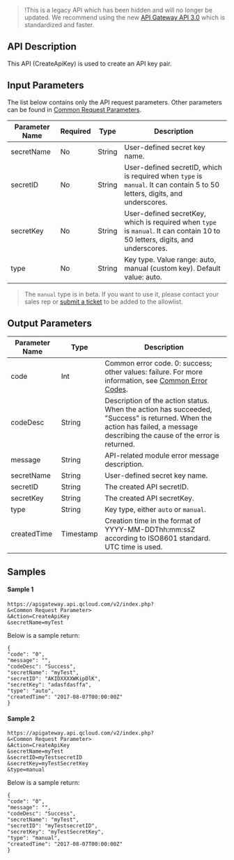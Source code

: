 >!This is a legacy API which has been hidden and will no longer be updated. We recommend using the new [API Gateway API 3.0]( https://intl.cloud.tencent.com/document/product/628/36711) which is standardized and faster.
>
## API Description
This API (CreateApiKey) is used to create an API key pair.

## Input Parameters
The list below contains only the API request parameters. Other parameters can be found in [Common Request Parameters](https://intl.cloud.tencent.com/document/product/628/18814).

| Parameter Name | Required | Type | Description |
| ---------- | ---- | ------ | ---------- |
| secretName | No | String | User-defined secret key name. |
| secretID | No | String | User-defined secretID, which is required when `type` is `manual`. It can contain 5 to 50 letters, digits, and underscores. |
| secretKey | No | String | User-defined secretKey, which is required when `type` is `manual`. It can contain 10 to 50 letters, digits, and underscores. |
| type | No | String | Key type. Value range: auto, manual (custom key). Default value: auto. |

>The `manual` type is in beta. If you want to use it, please contact your sales rep or [submit a ticket](https://console.cloud.tencent.com/workorder/category) to be added to the allowlist.

## Output Parameters

| Parameter Name | Type | Description |
| ----------- | --------- | ---------------------------------------- |
| code | Int | Common error code. 0: success; other values: failure. For more information, see [Common Error Codes](https://intl.cloud.tencent.com/document/product/628/18822#.E5.85.AC.E5.85.B1.E9.94.99.E8.AF.AF.E7.A0.81). |
| codeDesc | String | Description of the action status. When the action has succeeded, "Success" is returned. When the action has failed, a message describing the cause of the error is returned. |
| message | String | API-related module error message description. |
| secretName | String | User-defined secret key name. |
| secretID | String | The created API secretID. |
| secretKey | String | The created API secretKey. |
| type | String | Key type, either `auto` or `manual`. |
| createdTime | Timestamp | Creation time in the format of YYYY-MM-DDThh:mm:ssZ according to ISO8601 standard. UTC time is used. |

## Samples
#### Sample 1
```
https://apigateway.api.qcloud.com/v2/index.php?
&<Common Request Parameter>
&Action=CreateApiKey
&secretName=myTest
```
Below is a sample return:
```
{
"code": "0",
"message": "",
"codeDesc": "Success",
"secretName": "myTest",
"secretID": "AKIDXXXXWKipDlK",
"secretKey": "adasfdasffa",
"type": "auto",
"createdTime": "2017-08-07T00:00:00Z"
}
```

#### Sample 2
```
https://apigateway.api.qcloud.com/v2/index.php?
&<Common Request Parameter>
&Action=CreateApiKey
&secretName=myTest
&secretID=myTestsecretID
&secretKey=myTestSecretKey
&type=manual
```
Below is a sample return:
```
{
"code": "0",
"message": "",
"codeDesc": "Success",
"secretName": "myTest",
"secretID": "myTestsecretID",
"secretKey": "myTestSecretKey",
"type": "manual",
"createdTime": "2017-08-07T00:00:00Z"
}
```
